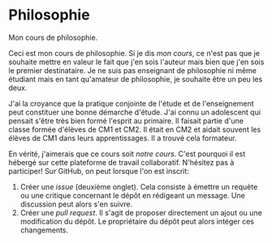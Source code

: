 # Philosophie
Mon cours de philosophie.

Ceci est mon cours de philosophie. Si je dis *mon cours*, ce n'est pas que je souhaite mettre en valeur le fait que j'en sois l'auteur mais bien que j'en sois le premier destinataire. Je ne suis pas enseignant de philosophie ni même étudiant mais en tant qu'amateur de philosophie, je souhaite être un peu les deux. 

J'ai la croyance que la pratique conjointe de l'étude et de l'enseignement peut constituer une bonne démarche d'étude. J'ai connu un adolescent qui pensait s'être très bien formé l'esprit au primaire. Il faisait partie d'une classe formée d'élèves de CM1 et CM2. Il était en CM2 et aidait souvent les élèves de CM1 dans leurs apprentissages. Il a trouvé cela formateur.

En vérité, j'aimerais que ce cours soit *notre cours*. C'est pourquoi il est hébergé sur cette plateforme de travail collaboratif. N'hésitez pas à participer! Sur GitHub, on peut lorsque l'on est inscrit:

1. Créer une *issue* (deuxième onglet). Cela consiste à émettre un requète ou une critique concernant le dépôt en rédigeant un message. Une discussion peut alors s'en suivre.
2. Créer une *pull request*. Il s'agit de proposer directement un ajout ou une modification du dépôt. Le propriétaire du dépôt peut alors intéger ces changements.

